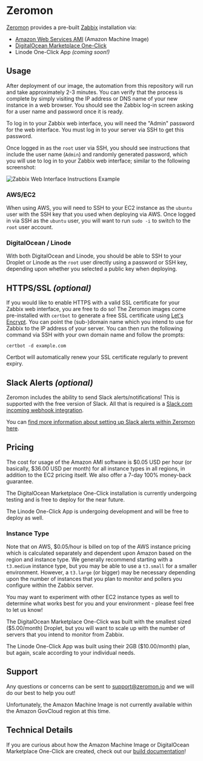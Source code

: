 # Zeromon

[Zeromon](https://zeromon.io/) provides a pre-built [Zabbix](https://www.zabbix.com/) installation via:

- [Amazon Web Services AMI](https://aws.amazon.com/marketplace/pp/B07MD6N9ZQ/?_ptnr_doc_github_repo_readme) (Amazon Machine Image)
- [DigitalOcean Marketplace One-Click](https://marketplace.digitalocean.com/apps/zeromon-zabbix)
- Linode One-Click App _(coming soon!)_

## Usage

After deployment of our image, the automation from this repository will run and take approximately 2-3 minutes.
You can verify that the process is complete by simply visiting the IP address or DNS name of your new instance in a web browser.
You should see the Zabbix log-in screen asking for a user name and password once it is ready.

To log in to your Zabbix web interface, you will need the "Admin" password for the web interface.
You must log in to your server via SSH to get this password.

Once logged in as the `root` user via SSH, you should see instructions that include the user name (`Admin`) and randomly generated password, which you will use to log in to your Zabbix web interface; similar to the following screenshot:

![Zabbix Web Interface Instructions Example](assets/ssh_instructions_example.png "Zabbix Web Interface Instructions Example")

### AWS/EC2

When using AWS, you will need to SSH to your EC2 instance as the `ubuntu` user with the SSH key that you used when deploying via AWS.
Once logged in via SSH as the `ubuntu` user, you will want to run `sudo -i` to switch to the `root` user account.

### DigitalOcean / Linode

With both DigitalOcean and Linode, you should be able to SSH to your Droplet or Linode as the `root` user directly using a password or SSH key, depending upon whether you selected a public key when deploying.

## HTTPS/SSL _(optional)_

If you would like to enable HTTPS with a valid SSL certificate for your Zabbix web interface, you are free to do so!
The Zeromon images come pre-installed with `certbot` to generate a free SSL certificate using [Let's Encrypt](https://letsencrypt.org/).
You can point the (sub-)domain name which you intend to use for Zabbix to the IP address of your server.
You can then run the following command via SSH with your own domain name and follow the prompts:

```
certbot -d example.com
```

Certbot will automatically renew your SSL certificate regularly to prevent expiry.

## Slack Alerts _(optional)_

Zeromon includes the ability to send Slack alerts/notifications!
This is supported with the free version of Slack.
All that is required is a [Slack.com incoming webhook integration](https://slack.com/apps/A0F7XDUAZ-incoming-webhooks).

You can [find more information about setting up Slack alerts within Zeromon here](SLACK.md).

## Pricing

The cost for usage of the Amazon AMI software is $0.05 USD per hour (or basically, $36.00 USD per month) for all instance types in all regions, in addition to the EC2 pricing itself.
We also offer a 7-day 100% money-back guarantee.

The DigitalOcean Marketplace One-Click installation is currently undergoing testing and is free to deploy for the near future.

The Linode One-Click App is undergoing development and will be free to deploy as well.

### Instance Type

Note that on AWS, $0.05/hour is billed on top of the AWS instance pricing which is calculated separately and dependent upon Amazon based on the region and instance type.
We generally recommend starting with a `t3.medium` instance type, but you may be able to use a `t3.small` for a smaller environment.
However, a `t3.large` (or bigger) may be necessary depending upon the number of instances that you plan to monitor and pollers you configure within the Zabbix server.

You may want to experiment with other EC2 instance types as well to determine what works best for you and your environment - please feel free to let us know!

The DigitalOcean Marketplace One-Click was built with the smallest sized ($5.00/month) Droplet, but you will want to scale up with the number of servers that you intend to monitor from Zabbix.

The Linode One-Click App was built using their 2GB ($10.00/month) plan, but again, scale according to your individual needs.

## Support

Any questions or concerns can be sent to support@zeromon.io and we will do our best to help you out!

Unfortunately, the Amazon Machine Image is not currently available within the Amazon GovCloud region at this time.

## Technical Details

If you are curious about how the Amazon Machine Image or DigitalOcean Marketplace One-Click are created, check out our [build documentation](BUILD.md)!
